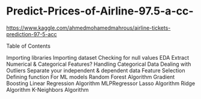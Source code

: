 # Predict-Prices-of-Airline-97.5-a-cc-
https://www.kaggle.com/ahmedmohamedmahrous/airline-tickets-prediction-97-5-acc

Table of Contents

Importing libraries
Importing dataset
Checking for null values
EDA
Extract Numerical & Categorical Features?
Handling Categorical Data
Dealing with Outliers
Separate your independent & dependent data
Feature Selection
Defining function For ML models
Random Forest Algorithm
Gradient Boosting
Linear Regression Algorithm
MLPRegressor
Lasso Algorithm
Ridge Algorithm
K-Neighbors Algorithm
